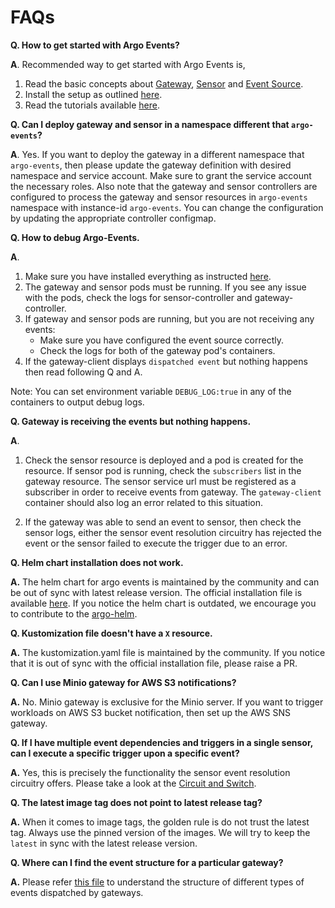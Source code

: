 # FAQs

**Q. How to get started with Argo Events?**

**A**. Recommended way to get started with Argo Events is,

 1. Read the basic concepts about [Gateway](https://argoproj.github.io/argo-events/concepts/gateway/), [Sensor](https://argoproj.github.io/argo-events/concepts/sensor/) and [Event Source](https://argoproj.github.io/argo-events/concepts/event_source/).
 2. Install the setup as outlined [here](https://argoproj.github.io/argo-events/installation/).
 3. Read the tutorials available [here](https://argoproj.github.io/argo-events/tutorials/01-introduction/). 

**Q. Can I deploy gateway and sensor in a namespace different that `argo-events`?**

**A**.   Yes. If you want to deploy the gateway in a different namespace that `argo-events`, then please update the
gateway definition with desired namespace and service account. Make sure to grant the service account the necessary roles.
Also note that the gateway and sensor controllers are configured to process the gateway and sensor resources
in `argo-events` namespace with instance-id `argo-events`. You can change the configuration by updating the
appropriate controller configmap. 

**Q. How to debug Argo-Events.**

**A**.
 
1. Make sure you have installed everything as instructed [here](https://argoproj.github.io/argo-events/installation/).
1. The gateway and sensor pods must be running. If you see any issue with the pods, check the logs
   for sensor-controller and gateway-controller.
1. If gateway and sensor pods are running, but you are not receiving any events:
     * Make sure you have configured the event source correctly.
     * Check the logs for both of the gateway pod's containers.
1. If the gateway-client displays `dispatched event` but nothing happens then read following Q and A.   

Note: You can set environment variable `DEBUG_LOG:true` in any of the containers to output debug logs.

**Q. Gateway is receiving the events but nothing happens.**

**A**. 

1. Check the sensor resource is deployed and a pod is created for the resource.
If sensor pod is running, check the `subscribers` list in the gateway resource. The sensor service url must be
registered as a subscriber in order to receive events from gateway. The `gateway-client` container should also log an error related to this situation.

1. If the gateway was able to send an event to sensor, then check the sensor logs, either the sensor event resolution circuitry has rejected the event or
the sensor failed to execute the trigger due to an error.

**Q. Helm chart installation does not work.**

**A.** The helm chart for argo events is maintained by the community and can be out of sync with latest release version. The official installation file is available [here](https://raw.githubusercontent.com/argoproj/argo-events/stable/manifests/install.yaml).
If you notice the helm chart is outdated, we encourage you to contribute to the [argo-helm](https://github.com/argoproj/argo-helm).

**Q. Kustomization file doesn't have a `X` resource.**

**A.** The kustomization.yaml file is maintained by the community. If you notice that it is out of sync with the official installation file, please
raise a PR.

**Q. Can I use Minio gateway for AWS S3 notifications?**

**A.** No. Minio gateway is exclusive for the Minio server. If you want to trigger workloads on AWS S3 bucket notification,
   then set up the AWS SNS gateway.

**Q. If I have multiple event dependencies and triggers in a single sensor, can I execute a specific trigger upon a specific event?**  

**A.** Yes, this is precisely the functionality the sensor event resolution circuitry offers. Please take a look at the [Circuit and Switch](https://argoproj.github.io/argo-events/tutorials/06-circuit-and-switch/).

**Q. The latest image tag does not point to latest release tag?**

**A.** When it comes to image tags, the golden rule is do not trust the latest tag. Always use the pinned version of the images.
   We will try to keep the `latest` in sync with the latest release version.

**Q. Where can I find the event structure for a particular gateway?**

**A.** Please refer [this file](https://github.com/argoproj/argo-events/blob/master/pkg/apis/events/event-data.go) to understand the structure of different types of events dispatched by gateways.
